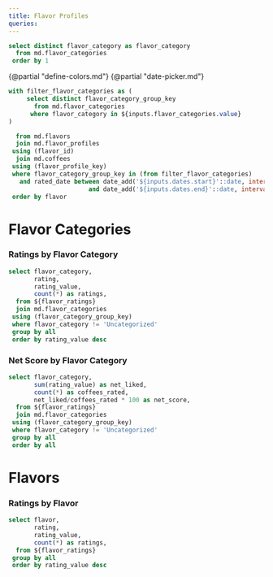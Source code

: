 ```yaml
---
title: Flavor Profiles
queries:
---
```


```sql flavor_categories_list
select distinct flavor_category as flavor_category
  from md.flavor_categories
 order by 1
```

{@partial "define-colors.md"}
{@partial "date-picker.md"}

<Dropdown
    data={flavor_categories_list}
    name=flavor_categories
    value=flavor_category
    multiple=true
    selectAllByDefault=true
/>

```sql flavor_ratings
with filter_flavor_categories as (
     select distinct flavor_category_group_key
       from md.flavor_categories
      where flavor_category in ${inputs.flavor_categories.value}
)

  from md.flavors
  join md.flavor_profiles
 using (flavor_id)
  join md.coffees
 using (flavor_profile_key)
 where flavor_category_group_key in (from filter_flavor_categories)
   and rated_date between date_add('${inputs.dates.start}'::date, interval 1 day)
                      and date_add('${inputs.dates.end}'::date, interval 1 day)
 order by flavor
```

# Flavor Categories

### Ratings by Flavor Category

```sql ratings_by_flavor_category
select flavor_category,
       rating,
       rating_value,
       count(*) as ratings,
  from ${flavor_ratings}
  join md.flavor_categories
 using (flavor_category_group_key)
 where flavor_category != 'Uncategorized'
 group by all
 order by rating_value desc
```

<BarChart
    data={ratings_by_flavor_category}
    x=flavor_category
    y=ratings
    series=rating
    swapXY=true
    colorPalette={chartColors}
    sort=false
/>

### Net Score by Flavor Category

```sql net_score_by_flavor_category
select flavor_category,
       sum(rating_value) as net_liked,
       count(*) as coffees_rated,
       net_liked/coffees_rated * 100 as net_score,
  from ${flavor_ratings}
  join md.flavor_categories
 using (flavor_category_group_key)
 where flavor_category != 'Uncategorized'
 group by all
 order by all
```

<BubbleChart
    data={net_score_by_flavor_category}
    x=flavor_category
    y=net_score
    size=coffees_rated
    colorPalette={chartColors}
    sort=false
    yFmt=num0
/>

# Flavors

### Ratings by Flavor

```sql ratings_by_flavor
select flavor,
       rating,
       rating_value,
       count(*) as ratings,
  from ${flavor_ratings}
 group by all
 order by rating_value desc
```

<BarChart
    data={ratings_by_flavor}
    x=flavor
    y=ratings
    series=rating
    swapXY=true
    colorPalette={chartColors}
    sort=false
/>

<LastRefreshed/>
